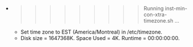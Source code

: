* >>>>>>>>> Running inst-min-con-xtra-timezone.sh ...
  * Set time zone to EST (America/Montreal) in /etc/timezone.
  * Disk size = 1647368K. Space Used = 4K. Runtime = 00:00:00:00.

